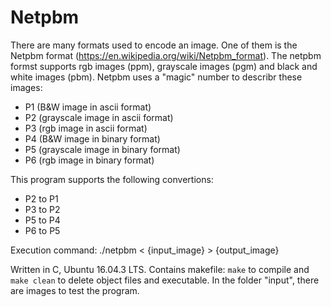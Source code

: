 # Netpbm
There are many formats used to encode an image. One of them is the Netpbm format (https://en.wikipedia.org/wiki/Netpbm_format). 
The netpbm formst supports rgb images (ppm), grayscale images (pgm) and black and white images (pbm). 
Netpbm uses a "magic" number to describr these images:
* P1 (B&W image in ascii format)
* P2 (grayscale image in ascii format)
* P3 (rgb image in ascii format)
* P4 (B&W image in binary format)
* P5 (grayscale image in binary format)
* P6 (rgb image in binary format)

This program supports the following convertions:
- P2 to P1
- P3 to P2
- P5 to P4
- P6 to P5

Execution command: ./netpbm < {input_image} > {output_image}

Written in C, Ubuntu 16.04.3 LTS. 
Contains makefile: `make` to compile and `make clean` to delete object files and executable.
In the folder "input", there are images to test the program.
